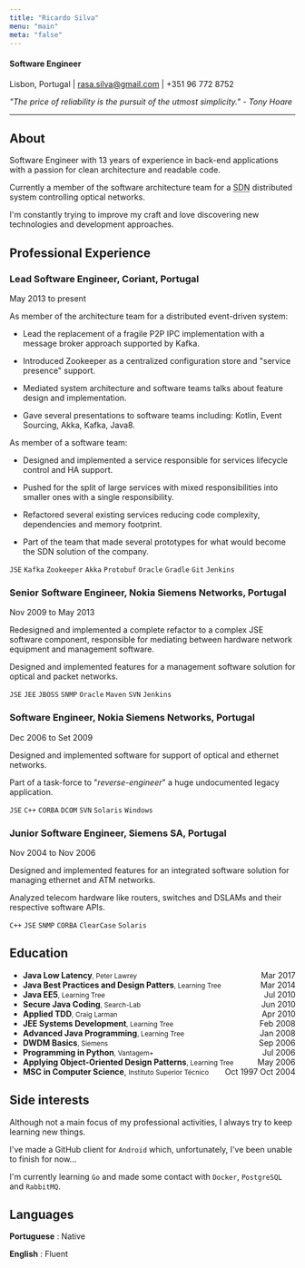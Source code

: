 ```yaml
---
title: "Ricardo Silva"
menu: "main"
meta: "false"
---
```


#### Software Engineer

<span class="fa fa-map-marker"> Lisbon, Portugal  |</i>
<span class="fa fa-envelope">   rasa.silva@gmail.com  |</i>
<span class="fa fa-mobile-phone">   +351 96 772 8752</i>

_"The price of reliability is the pursuit of the utmost simplicity." - Tony Hoare_

---

## About

Software Engineer with 13 years of experience in back-end applications with a passion for clean architecture and readable code.

Currently a member of the software architecture team for a <acronym title="Software Defined Networking">SDN</acronym> distributed system controlling optical networks.

I'm constantly trying to improve my craft and love discovering new technologies and development approaches. 

## Professional Experience

### Lead Software Engineer, Coriant, Portugal
<time>May 2013 to present</time>

As member of the architecture team for a distributed event-driven system:

- Lead the replacement of a fragile P2P IPC implementation with a message broker approach supported by Kafka.

- Introduced Zookeeper as a centralized configuration store and "service presence" support.

- Mediated system architecture and software teams talks about feature design and implementation. 

- Gave several presentations to software teams including: Kotlin, Event Sourcing, Akka, Kafka, Java8.

As member of a software team:

- Designed and implemented a service responsible for services lifecycle control and HA support.

- Pushed for the split of large services with mixed responsibilities into smaller ones with a single responsibility.

- Refactored several existing services reducing code complexity, dependencies and memory footprint.

- Part of the team that made several prototypes for what would become the SDN solution of the company.

`JSE` `Kafka` `Zookeeper` `Akka` `Protobuf` `Oracle` `Gradle` `Git` `Jenkins`

### Senior Software Engineer, Nokia Siemens Networks, Portugal
<time>Nov 2009 to May 2013</time>

Redesigned and implemented a complete refactor to a complex JSE software component, responsible for mediating between hardware network equipment and management software.

Designed and implemented features for a management software solution for optical and packet networks.

`JSE` `JEE` `JBOSS` `SNMP` `Oracle` `Maven` `SVN` `Jenkins`

### Software Engineer, Nokia Siemens Networks, Portugal
<time>Dec 2006 to Set 2009</time>
 
Designed and implemented software for support of optical and ethernet networks.

Part of a task-force to "_reverse-engineer_" a huge undocumented legacy application.

`JSE` `C++` `CORBA` `DCOM` `SVN` `Solaris` `Windows`

### Junior Software Engineer, Siemens SA, Portugal
<time>Nov 2004 to Nov 2006</time>

Designed and implemented features for an integrated software solution for managing ethernet and ATM networks.

Analyzed telecom hardware like routers, switches and DSLAMs and their respective software APIs.

`C++` `JSE` `SNMP` `CORBA` `ClearCase` `Solaris`


## Education

- **Java Low Latency**<small>, Peter Lawrey</small>
<time style="float: right">Mar 2017</time>
- **Java Best Practices and Design Patters**<small>, Learning Tree</small>
<time style="float: right">Mar 2014</time>
- **Java EE5**<small>, Learning Tree</small>
<time style="float: right">Jul 2010</time>
- **Secure Java Coding**<small>, Search-Lab</small>
<time style="float: right">Jun 2010</time>
- **Applied TDD**<small>, Craig Larman</small>
<time style="float: right">Apr 2010</time>
- **JEE Systems Development**<small>, Learning Tree</small>
<time style="float: right">Feb 2008</time>
- **Advanced Java Programming**<small>, Learning Tree</small> 
<time style="float: right">Jan 2008</time>
- **DWDM Basics**<small>, Siemens</small>
<time style="float: right">Sep 2006</time> 
- **Programming in Python**<small>, Vantagem+</small>
<time style="float: right">Jul 2006</time> 
- **Applying Object-Oriented Design Patterns**<small>, Learning Tree </small>
<time style="float: right">May 2006 </time>
- **MSC in Computer Science**, <small>Instituto Superior Técnico</small>
<time style="float: right">Oct 1997 <span class="fa fa-arrow-right"></span> Oct 2004</time>

## Side interests

Although not a main focus of my professional activities, I always try to keep learning new things.

I've made a GitHub client for `Android` which, unfortunately, I've been unable to finish for now...

I'm currently learning `Go` and made some contact with `Docker`, `PostgreSQL` and `RabbitMQ`.


## Languages

**Portuguese**
: Native

**English**
: Fluent